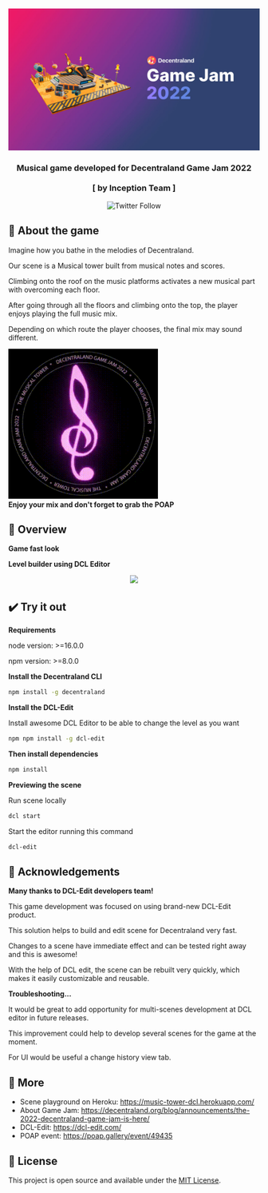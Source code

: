 <br />
<p align="center">
<a >
    <img src="screenshots/thumbnail.jpg" alt="Logo">
</a>

<h3 align="center">Musical game developed for Decentraland Game Jam 2022<br /><br />[ by Inception Team ]</h3>

<p align="center">
    <img alt="Twitter Follow" src="https://img.shields.io/twitter/follow/inceptionfun?style=social" />  
</p>

## 🎵 About the game

Imagine how you bathe in the melodies of Decentraland.

Our scene is a Musical tower built from musical notes and scores.

Climbing onto the roof on the music platforms activates a new musical part with overcoming each floor.

After going through all the floors and climbing onto the top, the player enjoys playing the full music mix.

Depending on which route the player chooses, the final mix may sound different.

<p>
    <img src="screenshots/poap.gif" width="300"><br>
    <strong>Enjoy your mix and don't forget to grab the POAP</strong>
</p>

## 👀 Overview
**Game fast look**

**Level builder using DCL Editor**
<p align="center">
    <img src="screenshots/dcl-edit.gif" width="600"><br>
</p>

## ✔️ Try it out
**Requirements**

node version: >=16.0.0

npm version: >=8.0.0

**Install the Decentraland CLI**

```bash
npm install -g decentraland
```

**Install the DCL-Edit**

Install awesome DCL Editor to be able to change the level as you want 

```bash
npm npm install -g dcl-edit
```

**Then install dependencies**
```bash
npm install
```
**Previewing the scene**

Run scene locally
```bash
dcl start
```

Start the editor running this command
```bash
dcl-edit
```

## 🙏 Acknowledgements
**Many thanks to DCL-Edit developers team!**

This game development was focused on using brand-new DCL-Edit product.

This solution helps to build and edit scene for Decentraland very fast.

Changes to a scene have immediate effect and can be tested right away and this is awesome!

With the help of DCL edit, the scene can be rebuilt very quickly, which makes it easily customizable and reusable.

**Troubleshooting...**

It would be great to add opportunity for multi-scenes development at DCL editor in future releases.

This improvement could help to develop several scenes for the game at the moment.

For UI would be useful a change history view tab. 

## 📄 More

- Scene playground on Heroku: https://music-tower-dcl.herokuapp.com/
- About Game Jam: https://decentraland.org/blog/announcements/the-2022-decentraland-game-jam-is-here/
- DCL-Edit: https://dcl-edit.com/
- POAP event: https://poap.gallery/event/49435


## 📑 License

This project is open source and available under the [MIT License](LICENSE).
